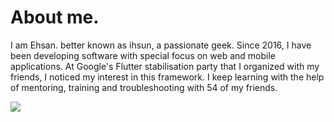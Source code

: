 # About me.

I am Ehsan. better known as ihsun, a passionate geek. 
Since 2016, I have been developing software with special focus on web and mobile applications. 
At Google's Flutter stabilisation party that I organized with my friends, I noticed my interest in this framework. 
I keep learning with the help of mentoring, training and troubleshooting with 54 of my friends. 

  <img src="https://github-readme-stats-sigma-five.vercel.app/api?username=ihsuncloud&show_icons=true&theme=dark&count_private=true"/>

